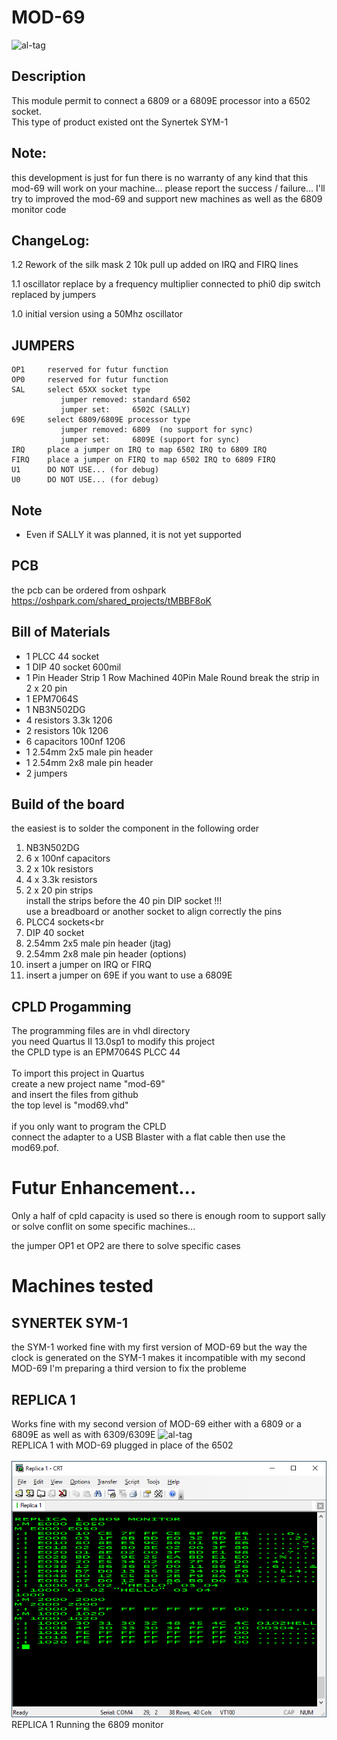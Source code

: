 # MOD-69
![al-tag](http://netfilters.eu/github/MOD-69.PNG)
<br>

## Description
This module permit to connect a 6809 or a 6809E processor
into a 6502 socket.
<br>
This type of product existed ont the Synertek SYM-1

## Note:
this development is just for fun there is no warranty of any kind
that this mod-69 will work on your machine...
please report the success / failure...
I'll try to improved the mod-69 and support new machines
as well as the 6809 monitor code

## ChangeLog:

1.2  Rework of the silk mask
     2 10k pull up added on IRQ and FIRQ lines

1.1  oscillator replace by a frequency multiplier
     connected to phi0
     dip switch replaced by jumpers
     
1.0  initial version using a 50Mhz oscillator


## JUMPERS
```
OP1     reserved for futur function
OP0     reserved for futur function
SAL     select 65XX socket type
           jumper removed: standard 6502
           jumper set:     6502C (SALLY)
69E     select 6809/6809E processor type
           jumper removed: 6809  (no support for sync) 
           jumper set:     6809E (support for sync)
IRQ     place a jumper on IRQ to map 6502 IRQ to 6809 IRQ       
FIRQ    place a jumper on FIRQ to map 6502 IRQ to 6809 FIRQ
U1      DO NOT USE... (for debug)
U0      DO NOT USE... (for debug)
```

## Note
* Even if SALLY it was planned, it is not yet supported

## PCB
the pcb can be ordered from oshpark<br>
https://oshpark.com/shared_projects/tMBBF8oK

## Bill of Materials
* 1 PLCC 44 socket
* 1 DIP 40 socket 600mil
* 1 Pin Header Strip 1 Row Machined 40Pin Male Round
    break the strip in 2 x 20 pin 
* 1 EPM7064S
* 1 NB3N502DG
* 4 resistors  3.3k  1206
* 2 resistors   10k  1206
* 6 capacitors 100nf 1206
* 1 2.54mm 2x5 male pin header
* 1 2.54mm 2x8 male pin header
* 2 jumpers

## Build of the board
the easiest is to solder the component in the following order<br>
1. NB3N502DG<br>
2. 6 x 100nf capacitors<br>
3. 2 x 10k resistors<br>
4. 4 x 3.3k resistors<br>
5. 2 x 20 pin strips<br>
   install the strips before the 40 pin DIP socket !!!<br>
   use a breadboard or another socket to align correctly the pins<br>
6. PLCC4 sockets<br
7. DIP 40 socket<br>
8. 2.54mm 2x5 male pin header (jtag)
9. 2.54mm 2x8 male pin header (options)
10. insert a jumper on IRQ or FIRQ
11. insert a jumper on 69E if you want to use a 6809E

## CPLD Progamming
The programming files are in vhdl directory<br>
you need Quartus II 13.0sp1 to modify this project<br>
the CPLD type is an EPM7064S PLCC 44<br>
<br>
To import this project in Quartus<br>
create a new project name "mod-69"<br>
and insert the files from github<br>
the top level is "mod69.vhd"<br>
<br>
if you only want to program the CPLD<br>
connect the adapter to a USB Blaster with a flat
cable then use the mod69.pof.<br>

# Futur Enhancement...
Only a half of cpld capacity is used so there is
enough room to support sally or solve conflit 
on some specific machines...

the jumper OP1 et OP2 are there to solve 
specific cases



# Machines tested

## SYNERTEK SYM-1
the SYM-1 worked fine with my first version of MOD-69
but the way the clock is generated on the SYM-1 makes it incompatible with my second MOD-69
I'm preparing a third version to fix the probleme

## REPLICA 1
Works fine with my second version of MOD-69 either with a 6809 or a 6809E as well as with 6309/6309E
![al-tag](https://github.com/6502addict/mod-69/blob/main/Photo/replica1-mod69.PNG)
<br>
REPLICA 1 with MOD-69 plugged in place of the 6502
<br>
<br>
![al-tag](https://github.com/6502addict/mod-69/blob/main/Photo/replica1-6809.PNG)
<br>
REPLICA 1 Running the 6809 monitor
<br>


